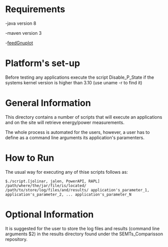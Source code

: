 # Requirements
-java version 8

-maven version 3

-[feedGnuplot](http://search.cpan.org/~dkogan/feedgnuplot-1.42/bin/feedgnuplot)

# Platform's set-up
Before testing any applications execute the script Disable_P_State if the systems kernel version is higher than 3.10 (use uname -r to find it)

# General Information
This directory contains a number of scripts that will execute an applications and on the site will retrieve energy/power measurements.

The whole process is automated for the users, however, a user has to define as a command line arguments its application's paramenters.

# How to Run
The usual way for executing any of thise scripts follows as:

	$./script.[jolinar, jalen, PowerAPI, RAPL] /path/where/the/jar/file/is/located/ /path/to/store/log/files/and/results/ application's_parameter_1, application's_parameter_2, ... application's_parameter_N

# Optional Information
It is suggested for the user to store the log files and results (command line arguments $2) in the results directory found under the SEMTs_Comparisson repository.

